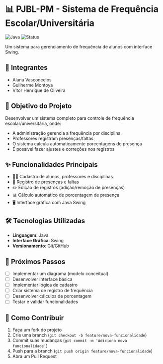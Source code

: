 # 📊 PJBL-PM - Sistema de Frequência Escolar/Universitária

![Java](https://img.shields.io/badge/Java-Swing-orange?logo=java)
![Status](https://img.shields.io/badge/Status-Em%20Desenvolvimento-blue)

Um sistema para gerenciamento de frequência de alunos com interface Swing.

## 👥 Integrantes
- Alana Vasconcelos
- Guilherme Montoya
- Vitor Henrique de Oliveira

## 🎯 Objetivo do Projeto
Desenvolver um sistema completo para controle de frequência escolar/universitária, onde:
- A administração gerencia a frequência por disciplina
- Professores registram presenças/faltas
- O sistema calcula automaticamente porcentagens de presença
- É possível fazer ajustes e correções nos registros

## ✨ Funcionalidades Principais
- 🧑‍🎓 Cadastro de alunos, professores e disciplinas
- 📅 Registro de presenças e faltas
- ✏️ Edição de registros (adição/remoção de presenças)
- 📊 Cálculo automático de porcentagem de presença
- 🖥️ Interface gráfica com Java Swing

## 🛠️ Tecnologias Utilizadas
- **Linguagem**: Java
- **Interface Gráfica**: Swing
- **Versionamento**: Git/GitHub

## 📌 Próximos Passos
- [ ] Implementar um diagrama (modelo conceitual)
- [ ] Desenvolver interface básica
- [ ] Implementar lógica de cadastro
- [ ] Criar sistema de registro de frequência
- [ ] Desenvolver cálculos de porcentagem
- [ ] Testar e validar funcionalidades

## 📝 Como Contribuir
1. Faça um fork do projeto
2. Crie uma branch (`git checkout -b feature/nova-funcionalidade`)
3. Commit suas mudanças (`git commit -m 'Adiciona nova funcionalidade'`)
4. Push para a branch (`git push origin feature/nova-funcionalidade`)
5. Abra um Pull Request
